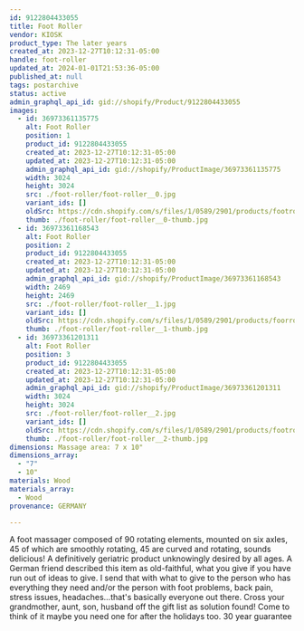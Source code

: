 ```yaml
---
id: 9122804433055
title: Foot Roller
vendor: KIOSK
product_type: The later years
created_at: 2023-12-27T10:12:31-05:00
handle: foot-roller
updated_at: 2024-01-01T21:53:36-05:00
published_at: null
tags: postarchive
status: active
admin_graphql_api_id: gid://shopify/Product/9122804433055
images:
  - id: 36973361135775
    alt: Foot Roller
    position: 1
    product_id: 9122804433055
    created_at: 2023-12-27T10:12:31-05:00
    updated_at: 2023-12-27T10:12:31-05:00
    admin_graphql_api_id: gid://shopify/ProductImage/36973361135775
    width: 3024
    height: 3024
    src: ./foot-roller/foot-roller__0.jpg
    variant_ids: []
    oldSrc: https://cdn.shopify.com/s/files/1/0589/2901/products/footroller_1.jpg?v=1703689951
    thumb: ./foot-roller/foot-roller__0-thumb.jpg
  - id: 36973361168543
    alt: Foot Roller
    position: 2
    product_id: 9122804433055
    created_at: 2023-12-27T10:12:31-05:00
    updated_at: 2023-12-27T10:12:31-05:00
    admin_graphql_api_id: gid://shopify/ProductImage/36973361168543
    width: 2469
    height: 2469
    src: ./foot-roller/foot-roller__1.jpg
    variant_ids: []
    oldSrc: https://cdn.shopify.com/s/files/1/0589/2901/products/foorroller.jpg?v=1703689951
    thumb: ./foot-roller/foot-roller__1-thumb.jpg
  - id: 36973361201311
    alt: Foot Roller
    position: 3
    product_id: 9122804433055
    created_at: 2023-12-27T10:12:31-05:00
    updated_at: 2023-12-27T10:12:31-05:00
    admin_graphql_api_id: gid://shopify/ProductImage/36973361201311
    width: 3024
    height: 3024
    src: ./foot-roller/foot-roller__2.jpg
    variant_ids: []
    oldSrc: https://cdn.shopify.com/s/files/1/0589/2901/products/footroller_2.jpg?v=1703689951
    thumb: ./foot-roller/foot-roller__2-thumb.jpg
dimensions: Massage area: 7 x 10"
dimensions_array:
  - "7"
  - 10"
materials: Wood
materials_array:
  - Wood
provenance: GERMANY

---
```


A foot massager composed of 90 rotating elements, mounted on six axles, 45 of which are smoothly rotating, 45 are curved and rotating, sounds delicious! A definitively geriatric product unknowingly desired by all ages. A German friend described this item as old-faithful, what you give if you have run out of ideas to give. I send that with what to give to the person who has everything they need and/or the person with foot problems, back pain, stress issues, headaches...that's basically everyone out there. Cross your grandmother, aunt, son, husband off the gift list as solution found! Come to think of it maybe you need one for after the holidays too. 30 year guarantee